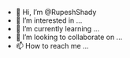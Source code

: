 - 👋 Hi, I’m @RupeshShady
- 👀 I’m interested in ...
- 🌱 I’m currently learning ...
- 💞️ I’m looking to collaborate on ...
- 📫 How to reach me ...

<!---
RupeshShady/RupeshShady is a ✨ special ✨ repository because its `README.md` (this file) appears on your GitHub profile.
You can click the Preview link to take a look at your changes.
--->
